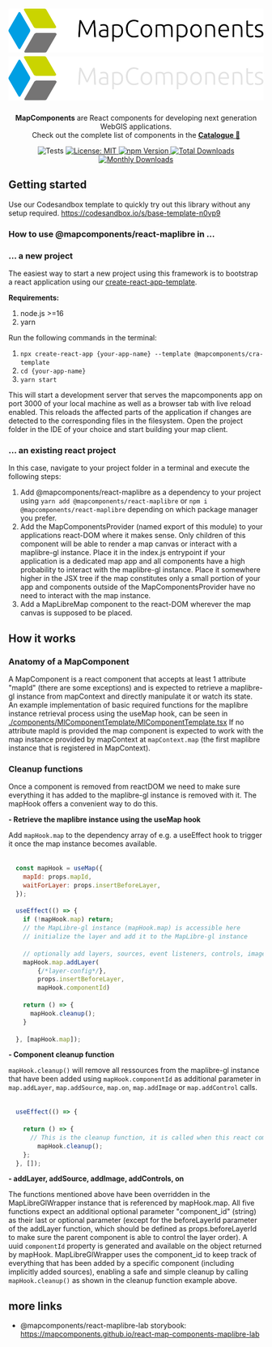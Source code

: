 <h1 align="center">
	<img src="public/logo-dark.svg#gh-light-mode-only">
	<img src="public/logo-light.svg#gh-dark-mode-only">
</h1>

<div align="center">
	<p><strong>MapComponents</strong> are React components for developing next generation WebGIS applications.<br>
	Check out the complete list of components in the <strong><a href="https://catalogue.mapcomponents.org/">Catalogue 🔗</a></strong></p>
</div>

<p align="center">
  <img src="https://github.com/mapcomponents/react-map-components-maplibre/actions/workflows/node_version_test.yml/badge.svg" alt="Tests">
	<a href="https://opensource.org/licenses/MIT">
    <img src="https://img.shields.io/badge/License-MIT-blue.svg" alt="License: MIT">
  </a>
	<a href="https://www.npmjs.com/package/@mapcomponents/react-maplibre">
    <img src="https://badge.fury.io/js/@mapcomponents%2Freact-maplibre.svg" alt="npm Version">
  </a>
	<a href="https://www.npmjs.com/package/@mapcomponents/react-maplibre">
  	<img src="https://img.shields.io/npm/dt/@mapcomponents%2Freact-maplibre.svg" alt="Total Downloads">
	</a>
	<a href="https://www.npmjs.com/package/@mapcomponents/react-maplibre">
  	<img src="https://img.shields.io/npm/dm/@mapcomponents%2Freact-maplibre.svg" alt="Monthly Downloads">
	</a>
</p>

## Getting started

Use our Codesandbox template to quickly try out this library without any setup required. https://codesandbox.io/s/base-template-n0vp9

### **How to use @mapcomponents/react-maplibre in ...**

### **... a new project**

The easiest way to start a new project using this framework is to bootstrap a react application using our [create-react-app-template](https://github.com/mapcomponents/react-map-components-maplibre-cra-template).

**Requirements:**

1. node.js >=16
2. yarn

Run the following commands in the terminal:

1. `npx create-react-app {your-app-name} --template @mapcomponents/cra-template`
2. `cd {your-app-name}`
3. `yarn start`

This will start a development server that serves the mapcomponents app on port 3000 of your local machine as well as a browser tab with live reload enabled. This reloads the affected parts of the application if changes are detected to the corresponding files in the filesystem. Open the project folder in the IDE of your choice and start building your map client.

### **... an existing react project**

In this case, navigate to your project folder in a terminal and execute the following steps:

1. Add @mapcomponents/react-maplibre as a dependency to your project using `yarn add @mapcomponents/react-maplibre` or `npm i @mapcomponents/react-maplibre` depending on which package manager you prefer.
2. Add the MapComponentsProvider (named export of this module) to your applications react-DOM where it makes sense. Only children of this component will be able to render a map canvas or interact with a maplibre-gl instance. Place it in the index.js entrypoint if your application is a dedicated map app and all components have a high probability to interact with the maplibre-gl instance. Place it somewhere higher in the JSX tree if the map constitutes only a small portion of your app and components outside of the MapComponentsProvider have no need to interact with the map instance.
3. Add a MapLibreMap component to the react-DOM wherever the map canvas is supposed to be placed.

## How it works
### Anatomy of a MapComponent

A MapComponent is a react component that accepts at least 1 attribute "mapId" (there are some exceptions) and is expected to retrieve a maplibre-gl instance from mapContext and directly manipulate it or watch its state. 
An example implementation of basic required functions for the maplibre instance retrieval process using the useMap hook, can be seen in [./components/MlComponentTemplate/MlComponentTemplate.tsx](https://github.com/mapcomponents/react-map-components-maplibre/blob/main/src/components/MlComponentTemplate/MlComponentTemplate.tsx)
If no attribute mapId is provided the map component is expected to work with the map instance provided by mapContext at ```mapContext.map``` (the first maplibre instance that is registered in MapContext).


### Cleanup functions

Once a component is removed from reactDOM we need to make sure everything it has added to the maplibre-gl instance is removed with it. The mapHook offers a convenient way to do this. 

**- Retrieve the maplibre instance using the useMap hook**

Add `mapHook.map` to the dependency array of e.g. a useEffect hook to trigger it once the map instance becomes available.

```js

  const mapHook = useMap({
    mapId: props.mapId,
    waitForLayer: props.insertBeforeLayer,
  });

  useEffect(() => {
    if (!mapHook.map) return;
    // the MapLibre-gl instance (mapHook.map) is accessible here
    // initialize the layer and add it to the MapLibre-gl instance 

    // optionally add layers, sources, event listeners, controls, images to the MapLibre instance that are required by this component
    mapHook.map.addLayer(
        {/*layer-config*/},
        props.insertBeforeLayer,
        mapHook.componentId)

    return () => {
      mapHook.cleanup();
    }

  }, [mapHook.map]);

```
**- Component cleanup function**

`mapHook.cleanup()` will remove all ressources from the maplibre-gl instance that have been added using `mapHook.componentId` as additional parameter in `map.addLayer`, `map.addSource`, `map.on`, `map.addImage` or `map.addControl` calls.

```js

  useEffect(() => {

    return () => {
      // This is the cleanup function, it is called when this react component is removed from react-dom
        mapHook.cleanup();
    };
  }, []);

```

**- addLayer, addSource, addImage, addControls, on**

The functions mentioned above have been overridden in the MapLibreGlWrapper instance that is referenced by mapHook.map.
All five functions expect an additional optional parameter "component_id" (string) as their last or optional parameter (except for the beforeLayerId parameter of the addLayer function, which should be defined as props.beforeLayerId to make sure the parent component is able to control the layer order).
A uuid `componentId` property is generated and available on the object returned by mapHook.
MapLibreGlWrapper uses the component_id to keep track of everything that has been added by a specific component (including implicitly added sources), enabling a safe and simple cleanup by calling ```mapHook.cleanup()``` as shown in the cleanup function example above.

## more links

- @mapcomponents/react-maplibre-lab storybook: https://mapcomponents.github.io/react-map-components-maplibre-lab
